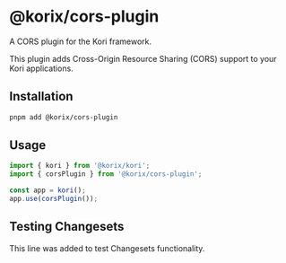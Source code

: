 # @korix/cors-plugin

A CORS plugin for the Kori framework.

This plugin adds Cross-Origin Resource Sharing (CORS) support to your Kori applications.

## Installation

```bash
pnpm add @korix/cors-plugin
```

## Usage

```typescript
import { kori } from '@korix/kori';
import { corsPlugin } from '@korix/cors-plugin';

const app = kori();
app.use(corsPlugin());
```

## Testing Changesets

This line was added to test Changesets functionality.
